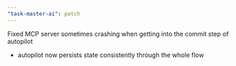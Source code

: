 ```yaml
---
"task-master-ai": patch
---
```


Fixed MCP server sometimes crashing when getting into the commit step of autopilot

- autopilot now persists state consistently through the whole flow
